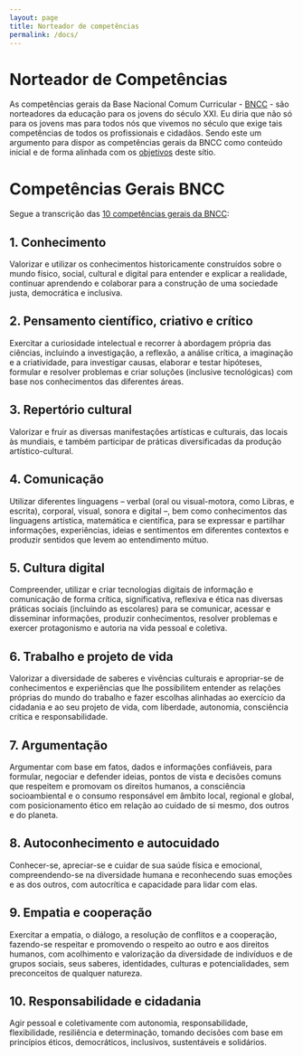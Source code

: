 ```yaml
---
layout: page
title: Norteador de competências
permalink: /docs/
---
```

# Norteador de Competências

As competências gerais da Base Nacional Comum Curricular - [BNCC](http://basenacionalcomum.mec.gov.br/) - são norteadores da educação para os jovens do século XXI. Eu diria que não só para os jovens mas para todos nós que vivemos no século que exige tais competências de todos os profissionais e cidadãos. Sendo este um argumento para dispor as competências gerais da BNCC como conteúdo inicial e de forma alinhada com os [objetivos]( {{site.baseurl}}/sobre) deste sítio.



# Competências Gerais BNCC
Segue a transcrição das [10 competências gerais da BNCC](http://basenacionalcomum.mec.gov.br/abase/#introducao):


## 1. Conhecimento
Valorizar e utilizar os conhecimentos historicamente construídos sobre o mundo físico, social, cultural e digital para entender e explicar a realidade, continuar aprendendo e colaborar para a construção de uma sociedade justa, democrática e inclusiva.

## 2. Pensamento científico, criativo e crítico
Exercitar a curiosidade intelectual e recorrer à abordagem própria das ciências, incluindo a investigação, a reflexão, a análise crítica, a imaginação e a criatividade, para investigar causas, elaborar e testar hipóteses, formular e resolver problemas e criar soluções (inclusive tecnológicas) com base nos conhecimentos das diferentes áreas.

## 3. Repertório cultural
Valorizar e fruir as diversas manifestações artísticas e culturais, das locais às mundiais, e também participar de práticas diversificadas da produção artístico-cultural.

## 4. Comunicação
Utilizar diferentes linguagens – verbal (oral ou visual-motora, como Libras, e escrita), corporal, visual, sonora e digital –, bem como conhecimentos das linguagens artística, matemática e científica, para se expressar e partilhar informações, experiências, ideias e sentimentos em diferentes contextos e produzir sentidos que levem ao entendimento mútuo.

## 5. Cultura digital
Compreender, utilizar e criar tecnologias digitais de informação e comunicação de forma crítica, significativa, reflexiva e ética nas diversas práticas sociais (incluindo as escolares) para se comunicar, acessar e disseminar informações, produzir conhecimentos, resolver problemas e exercer protagonismo e autoria na vida pessoal e coletiva.

## 6. Trabalho e projeto de vida
Valorizar a diversidade de saberes e vivências culturais e apropriar-se de conhecimentos e experiências que lhe possibilitem entender as relações próprias do mundo do trabalho e fazer escolhas alinhadas ao exercício da cidadania e ao seu projeto de vida, com liberdade, autonomia, consciência crítica e responsabilidade.

## 7. Argumentação
Argumentar com base em fatos, dados e informações confiáveis, para formular, negociar e defender ideias, pontos de vista e decisões comuns que respeitem e promovam os direitos humanos, a consciência socioambiental e o consumo responsável em âmbito local, regional e global, com posicionamento ético em relação ao cuidado de si mesmo, dos outros e do planeta.

## 8. Autoconhecimento e autocuidado
Conhecer-se, apreciar-se e cuidar de sua saúde física e emocional, compreendendo-se na diversidade humana e reconhecendo suas emoções e as dos outros, com autocrítica e capacidade para lidar com elas.

## 9. Empatia e cooperação
Exercitar a empatia, o diálogo, a resolução de conflitos e a cooperação, fazendo-se respeitar e promovendo o respeito ao outro e aos direitos humanos, com acolhimento e valorização da diversidade de indivíduos e de grupos sociais, seus saberes, identidades, culturas e potencialidades, sem preconceitos de qualquer natureza.

## 10. Responsabilidade e cidadania
Agir pessoal e coletivamente com autonomia, responsabilidade, flexibilidade, resiliência e determinação, tomando decisões com base em princípios éticos, democráticos, inclusivos, sustentáveis e solidários.
